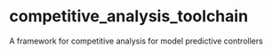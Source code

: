 # competitive_analysis_toolchain
A framework for competitive analysis for model predictive controllers
